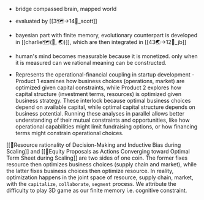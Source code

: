 - bridge compassed brain, mapped world
- evaluated by [[3🗺️->14🧭_scott]]
- bayesian part with finite memory, evolutionary counterpart is developed in [[charlie🗺️(🧭, 🌏)]], which are then integrated in [[43🌏->12🧠_jb]]
- human's mind becomes measurable because it is monetized. only when it is measured can we rational meaning can be constructed. 

- Represents the operational-financial coupling in startup development - Product 1 examines how business choices (operations, market) are optimized given capital constraints, while Product 2 explores how capital structure (investment terms, resources) is optimized given business strategy. These interlock because optimal business choices depend on available capital, while optimal capital structure depends on business potential. Running these analyses in parallel allows better understanding of their mutual constraints and opportunities, like how operational capabilities might limit fundraising options, or how financing terms might constrain operational choices.

 [[📝Resource rationality of Decision-Making and Inductive Bias during Scaling]] and [[📝Equity Proposals as Actions Converging toward Optimal Term Sheet  during Scaling]] are two sides of one coin. The former fixes resource then optimizes business choices (supply chain and market), while the latter fixes business choices then optimize resource. In reality, optimization happens in the joint space of resource, supply chain, market, with the `capitalize`, `collaborate`, `segment`  process. We attribute the difficulty to play 3D game as our finite memory i.e. cognitive constraint.
